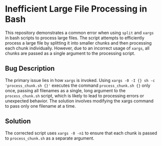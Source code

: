 # Inefficient Large File Processing in Bash

This repository demonstrates a common error when using `split` and `xargs` in bash scripts to process large files. The script attempts to efficiently process a large file by splitting it into smaller chunks and then processing each chunk individually. However, due to an incorrect usage of `xargs`, all chunks are passed as a single argument to the processing script.

## Bug Description
The primary issue lies in how `xargs` is invoked. Using `xargs -0 -I {} sh -c 'process_chunk.sh {}'` executes the command `process_chunk.sh {}` only once, passing all filenames as a single, long argument to the `process_chunk.sh` script, which is likely to lead to processing errors or unexpected behavior. The solution involves modifying the xargs command to pass only one filename at a time.

## Solution
The corrected script uses `xargs -0 -n1` to ensure that each chunk is passed to `process_chunk.sh` as a separate argument.